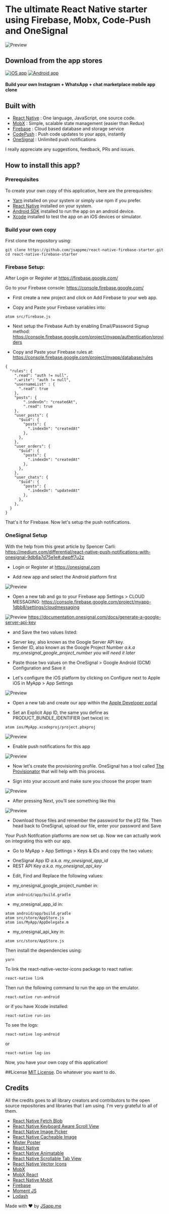 # The ultimate React Native starter using Firebase, Mobx, Code-Push and OneSignal
![Preview](./graphics/myapp.gif)

## Download from the app stores
[![iOS app][2]][1] [![Android app][4]][3]

  [1]: https://itunes.apple.com/us/app/jsapp-my-app/id1165501349?mt=8
  [2]: ./graphics/app-store-badge.png
  [3]: https://play.google.com/store/apps/details?id=me.jsapp.myapp
  [4]: ./graphics/google-play-badge.png  

#### Build your own Instagram + WhatsApp + chat marketplace mobile app clone

## Built with
 - [React Native](https://facebook.github.io/react-native/) : One language, JavaScript, one source code.
 - [MobX](https://mobxjs.github.io/mobx/) : Simple, scalable state management (easier than Redux)
 - [Firebase](https://firebase.google.com/) : Cloud based database and storage service
 - [CodePush](https://microsoft.github.io/code-push/) : Push code updates to your apps, instantly
 - [OneSignal](https://onesignal.com/) : Unlimited push notifications‎

I really appreciate any suggestions, feedback, PRs and issues.

## How to install this app?
### Prerequisites
To create your own copy of this application, here are the prerequisites:

 - [Yarn](https://yarnpkg.com/) installed on your system or simply use npm if you prefer.
 - [React Native](https://facebook.github.io/react-native/) installed on your system.
 - [Android SDK](https://developer.android.com/studio/index.html) installed to run the app on an android device.
 - [Xcode](https://developer.apple.com/xcode/) installed to test the app on an iOS devices or simulator.

### Build your own copy
First clone the repository using:

```
git clone https://github.com/jsappme/react-native-firebase-starter.git
cd react-native-firebase-starter
```

### Firebase Setup:

After Login or Register at https://firebase.google.com/

Go to your Firebase console: https://console.firebase.google.com/

- First create a new project and click on Add Firebase to your web app.

- Copy and Paste your Firebase variables into:

```
atom src/firebase.js
```

- Next setup the Firebase Auth by enabling Email/Password Signup method:
https://console.firebase.google.com/project/myapp/authentication/providers

- Copy and Paste your Firebase rules at:
https://console.firebase.google.com/project/myapp/database/rules

```
{
  "rules": {
    ".read": "auth != null",
    ".write": "auth != null",
    "usernameList" : {
      ".read": true
    },
    "posts": {
        ".indexOn": "createdAt",
        ".read": true
    },
    "user_posts": {
      "$uid": {
        "posts": {
          ".indexOn": "createdAt"
        },
      },
    },
    "user_orders": {
      "$uid": {
        "posts": {
          ".indexOn": "createdAt"
        },
      },
    },
    "user_chats": {
      "$uid": {
        "posts": {
          ".indexOn": "updatedAt"
        },
      },
    },
  }
}
```

That's it for Firebase. Now let's setup the push notifications.

### OneSignal Setup

With the help from this great article by Spencer Carli:
https://medium.com/differential/react-native-push-notifications-with-onesignal-9db6a7d75e1e#.dwpff7u2z

- Login or Register at https://onesignal.com

- Add new app and select the Android platform first

![Preview](./graphics/onesignal_android_platform.png)

- Open a new tab and go to your Firebase app Settings > CLOUD MESSAGING: https://console.firebase.google.com/project/myapp-1dbb8/settings/cloudmessaging

![Preview](./graphics/cloud_messaging.png)
https://documentation.onesignal.com/docs/generate-a-google-server-api-key

- and Save the two values listed:
* Server key, also known as the Google Server API key.
* Sender ID, also known as the Google Project Number *a.k.a my_onesignal_google_project_number you will need it later*

- Paste those two values on the OneSignal > Google Android (GCM) Configuration and Save it

- Let's configure the iOS platform by clicking on Configure next to Apple iOS in MyApp > App Settings

![Preview](./graphics/onesignal_ios_platform.png)

- Open a new tab and create our app within the [Apple Developer portal](https://developer.apple.com/account/ios/identifier/bundle)

- Set an Explicit App ID, the same you define as PRODUCT_BUNDLE_IDENTIFIER (set twice) in:

```
atom ios/MyApp.xcodeproj/project.pbxproj
```

![Preview](./graphics/app_id_suffix.png)

- Enable push notifications for this app

![Preview](./graphics/app_services.png)

- Now let's create the provisioning profile. OneSignal has a tool called [The Provisionator](https://onesignal.com/provisionator) that will help with this process.

- Sign into your account and make sure you choose the proper team

![Preview](./graphics/ios_wizard_1.png)

- After pressing Next, you’ll see something like this

![Preview](./graphics/ios_wizard_2.png)

- Download those files and remember the password for the p12 file. Then head back to OneSignal, upload our file, enter your password and Save

Your Push Notifcation platforms are now set up. Now we can actually work on integrating this with our app.

- Go to MyApp > App Settings > Keys & IDs and copy the two values:

* OneSignal App ID *a.k.a. my_onesignal_app_id*
* REST API Key *a.k.a. my_onesignal_api_key*

- Edit, Find and Replace the following values:

* my_onesignal_google_project_number in:
```
atom android/app/build.gradle
```

* my_onesignal_app_id in:
```
atom android/app/build.gradle
atom src/store/AppStore.js
atom ios/MyApp/AppDelegate.m
```

* my_onesignal_api_key in:
```
atom src/store/AppStore.js
```


Then install the dependencies using:

```
yarn
```

To link the react-native-vector-icons package to react native:
```
react-native link
```

Then run the following command to run the app on the emulator.
```
react-native run-android
```
or if you have Xcode installed:
```
react-native run-ios
```

To see the logs:
```
react-native log-android
```
or
```
react-native log-ios
```

Now, you have your own copy of this application!


##License
[MIT License](https://github.com/jsappme/react-native-firestack-starter/blob/master/LICENSE). Do whatever you want to do.


## Credits
All the credits goes to all library creators and contributors to the open source repositories and libraries that I am using. I'm very grateful to all of them.

 - [React Native Fetch Blob](https://github.com/wkh237/react-native-fetch-blob)
 - [React Native Keyboard Aware Scroll View](https://github.com/APSL/react-native-keyboard-aware-scroll-view)
 - [React Native Image Picker](https://github.com/marcshilling/react-native-image-picker)
 - [React Native Cacheable Image](https://github.com/jayesbe/react-native-cacheable-image)
 - [Mister Poster](https://github.com/shoumma/Mister-Poster)
 - [React Native](https://facebook.github.io/react-native/)
 - [React Native Animatable](https://github.com/oblador/react-native-animatable)
 - [React Native Scrollable Tab View](https://github.com/skv-headless/react-native-scrollable-tab-view)
 - [React Native Vector Icons](https://github.com/oblador/react-native-vector-icons)
 - [MobX](https://github.com/mobxjs/mobx)
 - [MobX React](https://github.com/mobxjs/mobx-react)
 - [React Native MobX](https://github.com/aksonov/react-native-mobx)
 - [Firebase](https://firebase.google.com/)
 - [Moment JS](http://momentjs.com/)
 - [Lodash](https://lodash.com/)


Made with ♥ by [JSapp.me](http://jsapp.me)
